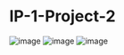 # IP-1-Project-2
![image](https://user-images.githubusercontent.com/39830419/57556888-ef576100-7380-11e9-8c60-e103f6e8e86b.png)
![image](https://user-images.githubusercontent.com/39830419/57556955-19108800-7381-11e9-8ea4-f81627270b18.png)
![image](https://user-images.githubusercontent.com/39830419/57557010-40ffeb80-7381-11e9-9ea3-a7a48a7a1b4e.png)
